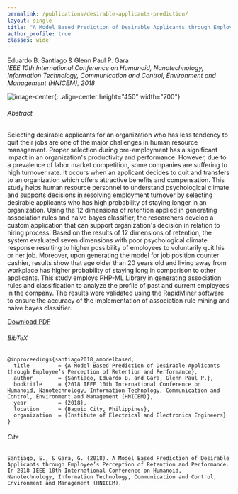```yaml
---
permalink: /publications/desirable-applicants-prediction/
layout: single
title: "A Model Based Prediction of Desirable Applicants through Employee’s Perception of Retention and Performance"
author_profile: true
classes: wide
---
```


Eduardo B. Santiago & Glenn Paul P. Gara  
*IEEE 10th International Conference on Humanoid, Nanotechnology, Information Technology, Communication and Control, Environment and Management (HNICEM), 2018*

![image-center](/assets/files/desirable-applicants-prediction/santiago2018_amodelbased.jpg){: .align-center height="450" width="700"}

###### Abstract
Selecting desirable applicants for an organization who has less tendency to quit their jobs are one of the major challenges in human resource management. Proper selection during pre-employment has a significant impact in an organization's productivity and performance. However, due to a prevalence of labor market competition, some companies are suffering to high turnover rate. It occurs when an applicant decides to quit and transfers to an organization which offers attractive benefits and compensation. This study helps human resource personnel to understand psychological climate and supports decisions in resolving employment turnover by selecting desirable applicants who has high probability of staying longer in an organization. Using the 12 dimensions of retention applied in generating association rules and naive bayes classifier, the researchers develop a custom application that can support organization's decision in relation to hiring process. Based on the results of 12 dimensions of retention, the system evaluated seven dimensions with poor psychological climate response resulting to higher possibility of employees to voluntarily quit his or her job. Moreover, upon generating the model for job position counter cashier, results show that age older than 20 years old and living away from workplace has higher probability of staying long in comparison to other applicants. This study employs PHP-ML Library in generating association rules and classification to analyze the profile of past and current employees in the company. The results were validated using the RapidMiner software to ensure the accuracy of the implementation of association rule mining and naive bayes classifier.

<a href="/assets/files/publications/desirable-applicants-prediction/santiago2018_amodelbased.pdf" class="btn btn--info">Download PDF</a>

###### BibTeX
```
@inproceedings{santiago2018_amodelbased,
  title         = {A Model Based Prediction of Desirable Applicants through Employee’s Perception of Retention and Performance},
  author        = {Santiago, Eduardo B. and Gara, Glenn Paul P.},
  booktitle     = {2018 IEEE 10th International Conference on Humanoid, Nanotechnology, Information Technology, Communication and Control, Environment and Management (HNICEM)},
  year          = {2018},
  location      = {Baguio City, Philippines},
  organization  = {Institute of Electrical and Electronics Engineers}
}
```

###### Cite
```
Santiago, E., & Gara, G. (2018). A Model Based Prediction of Desirable Applicants through Employee’s Perception of Retention and Performance. In 2018 IEEE 10th International Conference on Humanoid, Nanotechnology, Information Technology, Communication and Control, Environment and Management (HNICEM).
```
